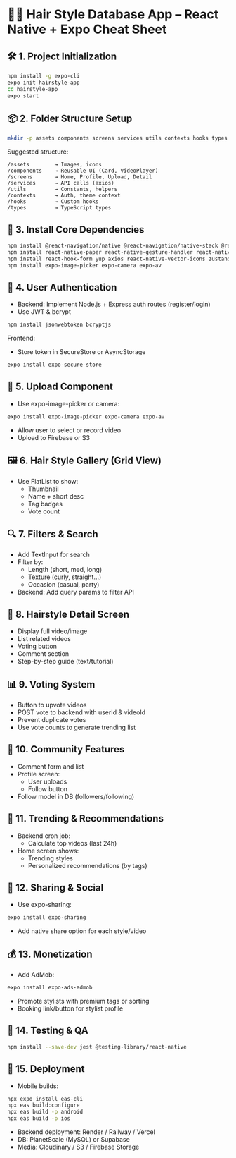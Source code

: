 # 💇‍♀️ Hair Style Database App – React Native + Expo Cheat Sheet

## 🛠️ 1. Project Initialization
```bash
npm install -g expo-cli
expo init hairstyle-app
cd hairstyle-app
expo start
```

## 📦 2. Folder Structure Setup
```bash
mkdir -p assets components screens services utils contexts hooks types
```
Suggested structure:
```
/assets        → Images, icons
/components    → Reusable UI (Card, VideoPlayer)
/screens       → Home, Profile, Upload, Detail
/services      → API calls (axios)
/utils         → Constants, helpers
/contexts      → Auth, theme context
/hooks         → Custom hooks
/types         → TypeScript types
```

## 🧠 3. Install Core Dependencies
```bash
npm install @react-navigation/native @react-navigation/native-stack @react-navigation/bottom-tabs
npm install react-native-paper react-native-gesture-handler react-native-reanimated react-native-safe-area-context react-native-screens
npm install react-hook-form yup axios react-native-vector-icons zustand
npm install expo-image-picker expo-camera expo-av
```

## 👥 4. User Authentication
- Backend: Implement Node.js + Express auth routes (register/login)
- Use JWT & bcrypt
```bash
npm install jsonwebtoken bcryptjs
```
Frontend:
- Store token in SecureStore or AsyncStorage
```bash
expo install expo-secure-store
```

## 🎥 5. Upload Component
- Use expo-image-picker or camera:
```bash
expo install expo-image-picker expo-camera expo-av
```
- Allow user to select or record video
- Upload to Firebase or S3

## 🖼 6. Hair Style Gallery (Grid View)
- Use FlatList to show:
  - Thumbnail
  - Name + short desc
  - Tag badges
  - Vote count

## 🔍 7. Filters & Search
- Add TextInput for search
- Filter by:
  - Length (short, med, long)
  - Texture (curly, straight...)
  - Occasion (casual, party)
- Backend: Add query params to filter API

## 📄 8. Hairstyle Detail Screen
- Display full video/image
- List related videos
- Voting button
- Comment section
- Step-by-step guide (text/tutorial)

## 📊 9. Voting System
- Button to upvote videos
- POST vote to backend with userId & videoId
- Prevent duplicate votes
- Use vote counts to generate trending list

## 💬 10. Community Features
- Comment form and list
- Profile screen:
  - User uploads
  - Follow button
- Follow model in DB (followers/following)

## 🚀 11. Trending & Recommendations
- Backend cron job:
  - Calculate top videos (last 24h)
- Home screen shows:
  - Trending styles
  - Personalized recommendations (by tags)

## 🔗 12. Sharing & Social
- Use expo-sharing:
```bash
expo install expo-sharing
```
- Add native share option for each style/video

## 💰 13. Monetization
- Add AdMob:
```bash
expo install expo-ads-admob
```
- Promote stylists with premium tags or sorting
- Booking link/button for stylist profile

## 🧪 14. Testing & QA
```bash
npm install --save-dev jest @testing-library/react-native
```

## 🧱 15. Deployment
- Mobile builds:
```bash
npx expo install eas-cli
npx eas build:configure
npx eas build -p android
npx eas build -p ios
```
- Backend deployment: Render / Railway / Vercel
- DB: PlanetScale (MySQL) or Supabase
- Media: Cloudinary / S3 / Firebase Storage